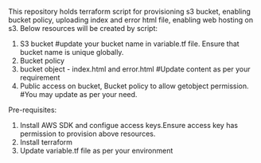 This repository holds terraform script for provisioning s3 bucket, enabling bucket policy, uploading index and error html file, enabling web hosting on s3.
Below resources will be created by script:
1. S3 bucket #update your bucket name in variable.tf file. Ensure that bucket name is unique globally.
2. Bucket policy
3. bucket object - index.html and error.html #Update content as per your requirement
4. Public access on bucket, Bucket policy to allow getobject permission. #You may update as per your need.

Pre-requisites:
1. Install AWS SDK and configue access keys.Ensure access key has permission to provision above resources.
2. Install terraform
3. Update variable.tf file as per your environment